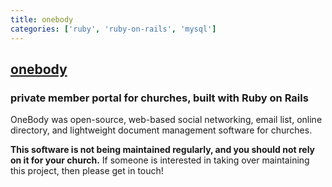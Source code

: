 ```yaml
---
title: onebody
categories: ['ruby', 'ruby-on-rails', 'mysql']
---
```

## [onebody](https://github.com/seven1m/onebody)

### private member portal for churches, built with Ruby on Rails


OneBody was open-source, web-based social networking, email list, online directory, and lightweight document management software for churches.

**This software is not being maintained regularly, and you should not rely on it for your church.** If someone is interested in taking over maintaining this project, then please get in touch!

